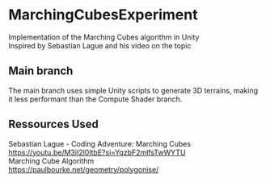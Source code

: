 # MarchingCubesExperiment
Implementation of the Marching Cubes algorithm in Unity<br>
Inspired by Sebastian Lague and his video on the topic
## Main branch
The main branch uses simple Unity scripts to generate 3D terrains, making it less performant than the Compute Shader branch.

## Ressources Used
Sebastian Lague - Coding Adventure: Marching Cubes<br>
https://youtu.be/M3iI2l0ltbE?si=YqzbF2mlfsTwWYTU<br>
Marching Cube Algorithm<br>
https://paulbourke.net/geometry/polygonise/<br>
